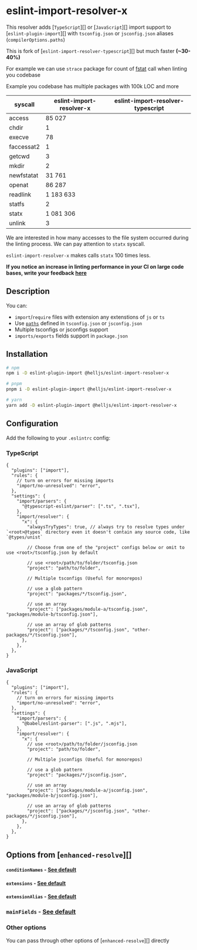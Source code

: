 # eslint-import-resolver-x

This resolver adds [`TypeScript`][] or [`JavaScript`][] import support to [`eslint-plugin-import`][] with `tsconfig.json` or `jsconfig.json` aliases (`compilerOptions.paths`)

This is fork of [`eslint-import-resolver-typescript`][] but much faster **(~30-40%)**

For example we can use `strace` package for count of [fstat](`https://nodejs.org/api/fs.html#fsfstatsyncfd-options`) call when linting you codebase

Example you codebase has multiple packages with 100k LOC and more

| syscall    | eslint-import-resolver-x | eslint-import-resolver-typescript |
| ---------- | ------------------------ | --------------------------------- |
| access     | 85 027                   |
| chdir      | 1                        |
| execve     | 78                       |
| faccessat2 | 1                        |
| getcwd     | 3                        |
| mkdir      | 2                        |
| newfstatat | 31 761                   |
| openat     | 86 287                   |
| readlink   | 1 183 633                |
| statfs     | 2                        |
| statx      | 1 081 306                |
| unlink     | 3                        |

We are interested in how many accesses to the file system occurred during the linting process. We can pay attention to `statx` syscall.

`eslint-import-resolver-x` makes calls `statx` 100 times less.

**If you notice an increase in linting performance in your CI on large code bases, write your feedback [here](https://github.com/helljs/eslint-import-resolver-x/discussions/1)**

## Description

You can:

- `import`/`require` files with extension any extenstions of `js` or `ts`
- Use [`paths`](https://www.typescriptlang.org/docs/handbook/module-resolution.html#path-mapping) defined in `tsconfig.json` or `jsconfig.json`
- Multiple tsconfigs or jsconfigs support
- `imports/exports` fields support in `package.json`

## Installation

```sh
# npm
npm i -D eslint-plugin-import @helljs/eslint-import-resolver-x

# pnpm
pnpm i -D eslint-plugin-import @helljs/eslint-import-resolver-x

# yarn
yarn add -D eslint-plugin-import @helljs/eslint-import-resolver-x
```

## Configuration

Add the following to your `.eslintrc` config:

### TypeScript

```jsonc
{
  "plugins": ["import"],
  "rules": {
    // turn on errors for missing imports
    "import/no-unresolved": "error",
  },
  "settings": {
    "import/parsers": {
      "@typescript-eslint/parser": [".ts", ".tsx"],
    },
    "import/resolver": {
      "x": {
        "alwaysTryTypes": true, // always try to resolve types under `<root>@types` directory even it doesn't contain any source code, like `@types/unist`

        // Choose from one of the "project" configs below or omit to use <root>/tsconfig.json by default

        // use <root>/path/to/folder/tsconfig.json
        "project": "path/to/folder",

        // Multiple tsconfigs (Useful for monorepos)

        // use a glob pattern
        "project": "packages/*/tsconfig.json",

        // use an array
        "project": ["packages/module-a/tsconfig.json", "packages/module-b/tsconfig.json"],

        // use an array of glob patterns
        "project": ["packages/*/tsconfig.json", "other-packages/*/tsconfig.json"],
      },
    },
  },
}
```

### JavaScript

```jsonc
{
  "plugins": ["import"],
  "rules": {
    // turn on errors for missing imports
    "import/no-unresolved": "error",
  },
  "settings": {
    "import/parsers": {
      "@babel/eslint-parser": [".js", ".mjs"],
    },
    "import/resolver": {
      "x": {
        // use <root>/path/to/folder/jsconfig.json
        "project": "path/to/folder",

        // Multiple jsconfigs (Useful for monorepos)

        // use a glob pattern
        "project": "packages/*/jsconfig.json",

        // use an array
        "project": ["packages/module-a/jsconfig.json", "packages/module-b/jsconfig.json"],

        // use an array of glob patterns
        "project": ["packages/*/jsconfig.json", "other-packages/*/jsconfig.json"],
      },
    },
  },
}
```

## Options from [`enhanced-resolve`][]

#### `conditionNames` - [See default](src/default.ts)

#### `extensions` - [See default](src/default.ts)

#### `extensionAlias` - [See default](src/default.ts)

### `mainFields` - [See default](src/default.ts)

### Other options

You can pass through other options of [`enhanced-resolve`][] directly
